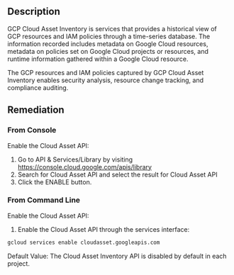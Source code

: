 ## Description

GCP Cloud Asset Inventory is services that provides a historical view of GCP resources and IAM policies through a time-series database. The information recorded includes metadata on Google Cloud resources, metadata on policies set on Google Cloud projects or resources, and runtime information gathered within a Google Cloud resource.

The GCP resources and IAM policies captured by GCP Cloud Asset Inventory enables security analysis, resource change tracking, and compliance auditing.

## Remediation

### From Console

Enable the Cloud Asset API:

1. Go to API & Services/Library by visiting https://console.cloud.google.com/apis/library
2. Search for Cloud Asset API and select the result for Cloud Asset API
3. Click the ENABLE button.

### From Command Line

Enable the Cloud Asset API:

1. Enable the Cloud Asset API through the services interface:

```bash
gcloud services enable cloudasset.googleapis.com
```

Default Value:
The Cloud Asset Inventory API is disabled by default in each project.
